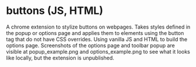 # buttons (JS, HTML)
A chrome extension to stylize buttons on webpages. Takes styles defined in the popup or options page and applies them to elements using the button tag that do not have CSS overrides. Using vanilla JS and HTML to build the options page. Screenshots of the options page and toolbar popup are visible at popup_example.png and options_example.png to see what it looks like locally, but the extension is unpublished. 



